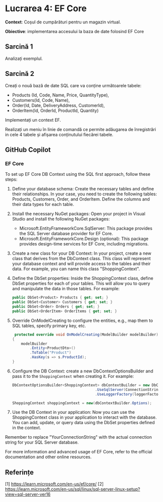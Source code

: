 # Lucrarea 4: EF Core

**Context**: Coșul de cumpărături pentru un magazin virtual. 

**Obiective**: implementarea accesului la baza de date folosind EF Core

## Sarcină 1

Analizați exemplul.

## Sarcină 2

Creați o nouă bază de date SQL care va conține următoarele tabele: 
* Products (Id, Code, Name, Price, QuantityType), 
* Customers(Id, Code, Name), 
* Order(Id, Date, DeliveryAddress, CustomerId), 
* OrderItem(Id, OrderId, ProductId, Quantity)

Implementați un context EF.

Realizați un meniu în linie de comandă ce permite adăugarea de înregistrări in cele 4 tabele și afișarea conținutului fiecărei tabele.

## GitHub Copilot

### EF Core
To set up EF Core DB Context using the SQL first approach, follow these steps:

1. Define your database schema: Create the necessary tables and define their relationships. In your case, you need to create the following tables: Products, Customers, Order, and OrderItem. Define the columns and their data types for each table.

2. Install the necessary NuGet packages: Open your project in Visual Studio and install the following NuGet packages:
    - Microsoft.EntityFrameworkCore.SqlServer: This package provides the SQL Server database provider for EF Core.
    - Microsoft.EntityFrameworkCore.Design (optional): This package provides design-time services for EF Core, including migrations.

3. Create a new class for your DB Context: In your project, create a new class that derives from the DbContext class. This class will represent your database context and will provide access to the tables and their data. For example, you can name this class "ShoppingContext".

4. Define the DbSet properties: Inside the ShoppingContext class, define DbSet properties for each of your tables. This will allow you to query and manipulate the data in those tables. For example:

    ```csharp
    public DbSet<Product> Products { get; set; }
    public DbSet<Customer> Customers { get; set; }
    public DbSet<Order> Orders { get; set; }
    public DbSet<OrderItem> OrderItems { get; set; }
    ```

5. Override OnModelCreating to configure the entities, e.g., map them to SQL tables, specify primary key, etc.

    ```csharp
     protected override void OnModelCreating(ModelBuilder modelBuilder)
    {
        modelBuilder
            .Entity<ProductDto>()
            .ToTable("Product")
            .HasKey(s => s.ProductId);
    }
    ```

6. Configure the DB Context: create a new DbContextOptionsBuilder and pass it to the `ShoppingContext` when creating it. For example:

    ```csharp
    DbContextOptionsBuilder<ShoppingContext> dbContextBuilder = new DbContextOptionsBuilder<ShoppingContext>()
                                          .UseSqlServer(ConnectionString)
                                          .UseLoggerFactory(loggerFactory);

    ShoppingContext shoppingContext = new(dbContextBuilder.Options);
    ```

7. Use the DB Context in your application: Now you can use the ShoppingContext class in your application to interact with the database. You can add, update, or query data using the DbSet properties defined in the context.

Remember to replace "YourConnectionString" with the actual connection string for your SQL Server database.

For more information and advanced usage of EF Core, refer to the official documentation and other online resources.


## Referințe

[1] https://learn.microsoft.com/en-us/ef/core/
[2] https://learn.microsoft.com/en-us/sql/linux/sql-server-linux-setup?view=sql-server-ver16

